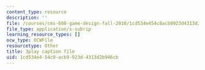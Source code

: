 ```yaml
---
content_type: resource
description: ''
file: /courses/cms-608-game-design-fall-2010/1cd534e454c8acb9923d4313d2b946cb_68559.srt
file_type: application/x-subrip
learning_resource_types: []
ocw_type: OCWFile
resourcetype: Other
title: 3play caption file
uid: 1cd534e4-54c8-acb9-923d-4313d2b946cb
---
```

